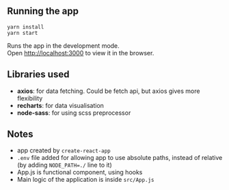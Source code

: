 ## Running the app

```
yarn install
yarn start
```
Runs the app in the development mode.<br />
Open [http://localhost:3000](http://localhost:3000) to view it in the browser.

## Libraries used
- **axios**: for data fetching. Could be fetch api, but axios gives more flexibility
- **recharts**: for data visualisation
- **node-sass**: for using scss preprocessor

## Notes
- app created by `create-react-app`
- `.env` file added for allowing app to use absolute paths, instead of relative (by adding `NODE_PATH=./` line to it)
- App.js is functional component, using hooks
- Main logic of the application is inside `src/App.js`